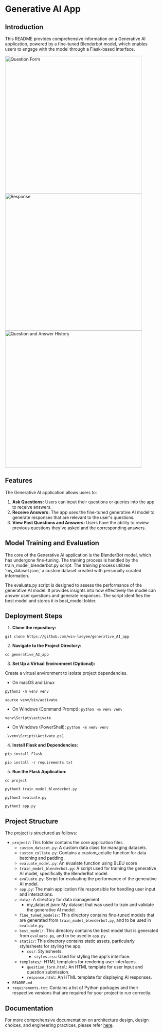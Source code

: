 # Generative AI App

## Introduction

This README provides comprehensive information on a Generative AI application, powered by a fine-tuned Blenderbot model, which enables users to engage with the model through a Flask-based interface.

<img width="450" alt="Question Form" src="https://github.com/win-laeyee/generative_AI_app/assets/97848295/07da9928-0128-4542-9b9f-c402b66293ea">
<img width="450" alt="Response" src="https://github.com/win-laeyee/generative_AI_app/assets/97848295/43299895-64e4-4090-adb5-e79487f456f4">
<img width="450" alt="Question and Answer History" src="https://github.com/win-laeyee/generative_AI_app/assets/97848295/68cf1754-cf7c-48a7-9c34-cc2234e8db80">



## Features

The Generative AI application allows users to:

1. **Ask Questions:** Users can input their questions or queries into the app to receive answers.
2. **Receive Answers:** The app uses the fine-tuned generative AI model to generate responses that are relevant to the user's questions.
3. **View Past Questions and Answers:** Users have the ability to review previous questions they've asked and the corresponding answers.

## Model Training and Evaluation

The core of the Generative AI application is the BlenderBot model, which has undergone fine-tuning. The training process is handled by the train_model_blenderbot.py script. The training process utilizes 'my_dataset.json,' a custom dataset created with personally curated information.

The evaluate.py script is designed to assess the performance of the generative AI model. It provides insights into how effectively the model can answer user questions and generate responses. The script identifies the best model and stores it in best_model folder.

## Deployment Steps
1. **Clone the repository:**

`git clone https://github.com/win-laeyee/generative_AI_app`

2. **Navigate to the Project Directory:**

`cd generative_AI_app`

3. **Set Up a Virtual Environment (Optional):**

Create a virtual environment to isolate project dependencies. 

* On macOS and Linux

`python3 -m venv venv`

`source venv/bin/activate`

* On Windows (Command Prompt):
`python -m venv venv`

`venv\Scripts\activate`

* On Windows (PowerShell):
`python -m venv venv`

`.\venv\Scripts\Activate.ps1`

4. **Install Flask and Dependencies:**

`pip install Flask`

`pip install -r requirements.txt`

5. **Run the Flask Application:**

`cd project`

`python3 train_model_blenderbot.py`

`python3 evaluate.py`

`python3 app.py`

## Project Structure

The project is structured as follows:

* `project/`: This folder contains the core application files.
  * `custom_dataset.py`: A custom data class for managing datasets.
  * `custom_collate.py`: Contains a custom_colalte function for data batching and padding.
  * `evaluate_model.py`: An evualate function using BLEU score
  * `train_model_blenderbot.py`: A script used for training the generative AI model, specifically the BlenderBot model.
  * `evaluate.py`: Script for evaluating the performance of the generative AI model.
  * `app.py`: The main application file responsible for handling user input and interactions.
  * `data/`: A directory for data management.
      * my_dataset.json: My dataset that was used to train and validate the generative AI model.
  * `fine_tuned_models/`: This directory contains fine-tuned models that are generated from `train_model_blenderbot.py`, and to be used in `evaluate.py`.
  * `best_model/`: This directory contains the best model that is generated from `evaluate.py`, and to be used in `app.py`.
  * `static/`: This directory contains static assets, particularly stylesheets for styling the app.
      * `css/`: Stylesheets.
        * `styles.css`: Used for styling the app's interface.
  * `templates/`: HTML templates for rendering user interfaces.
      * `question_form.html`: An HTML template for user input and question submission.
      * `response.html`: An HTML template for displaying AI responses.
* `README.md`
* `requirements.txt`: Contains a list of Python packages and their respective versions that are required for your project to run correctly.


## Documentation
For more comprehensive documentation on architecture design, design choices, and engineering practices, please refer [here](https://docs.google.com/document/d/1YBopZn055Fed418FPz9w4b30oJbnpWNkgF0OLJWb2As/edit?usp=sharing).
